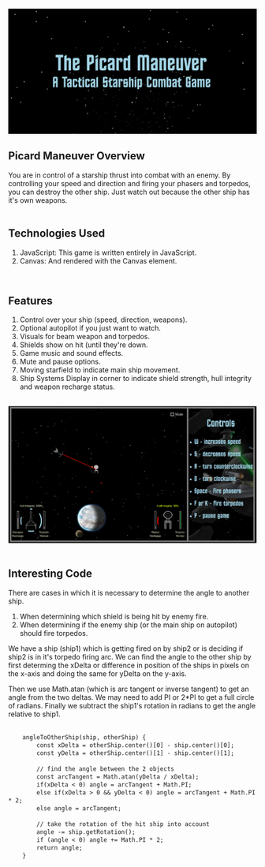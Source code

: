 <a href="https://shoemker.github.io/picard_maneuver/"><img src="./images/Screenshot1.jpg"></a>

<h2>Picard Maneuver Overview</h2>
You are in control of a starship thrust into combat with an enemy. By controlling your speed and direction and firing your phasers and torpedos, you can destroy the other ship. Just watch out because the other ship has it's own weapons.
<br><br>
<h2>Technologies Used</h2>
<ol>
	<li>JavaScript: This game is written entirely in JavaScript.</li>
	<li>Canvas: And rendered with the Canvas element.</li>
</ol>
<br>
<h2>Features</h2>
<ol>
	<li>Control over your ship (speed, direction, weapons).</li>
	<li>Optional autopilot if you just want to watch.</li>
	<li>Visuals for beam weapon and torpedos.</li>
	<li>Shields show on hit (until they're down.</li>
	<li>Game music and sound effects.</li>
	<li>Mute and pause options.</li>
	<li>Moving starfield to indicate main ship movement.</li>
	<li>Ship Systems Display in corner to indicate shield strength, hull integrity and weapon recharge status.</li>
</ol>
<br>
<a href="https://shoemker.github.io/picard_maneuver/"><img src="./images/Screenshot2.jpg"></a>
<br>
<br>
<h2>Interesting Code</h2>
<p>There are cases in which it is necessary to determine the angle to another ship. </p>
<ol>
	<li>When determining which shield is being hit by enemy fire.</li>
	<li>When determining if the enemy ship (or the main ship on autopilot) should fire torpedos.</li>
</ol>
<p>We have a ship (ship1) which is getting fired on by ship2 or is deciding if ship2 is in it's torpedo firing arc. We can find the angle to the other ship by first determing the xDelta or difference in position of the ships in pixels on the x-axis and doing the same for yDelta on the y-axis. </p>
<p>Then we use Math.atan (which is arc tangent or inverse tangent) to get an angle from the two deltas. We may need to add PI or 2*PI to get a full circle of radians. Finally we subtract the ship1's rotation in radians to get the angle relative to ship1.</p>

```

	angleToOtherShip(ship, otherShip) {
		const xDelta = otherShip.center()[0] - ship.center()[0];
		const yDelta = otherShip.center()[1] - ship.center()[1];

		// find the angle between the 2 objects
		const arcTangent = Math.atan(yDelta / xDelta);
		if(xDelta < 0) angle = arcTangent + Math.PI;
		else if(xDelta > 0 && yDelta < 0) angle = arcTangent + Math.PI * 2;
		else angle = arcTangent;

		// take the rotation of the hit ship into account
		angle -= ship.getRotation();
		if (angle < 0) angle += Math.PI * 2;
		return angle;
	}

```